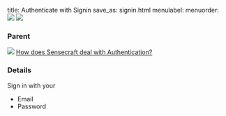 title: Authenticate with Signin
save_as: signin.html
menulabel:
menuorder:
![]({static}/images/ibis/position.png)
![]({static}/images/image033.png)

### Parent
![]({static}/images/ibis/issue_sm.png) [How does Sensecraft deal with Authentication?](howauthenticate.html)

### Details

Sign in with your

* Email
* Password
